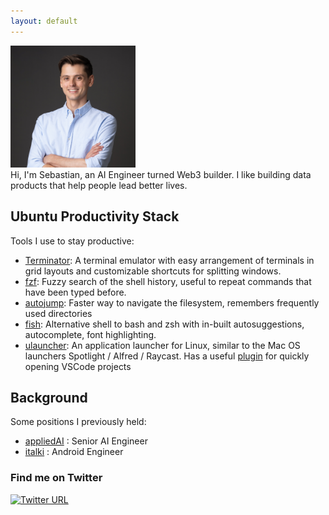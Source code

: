 ```yaml
---
layout: default
---
```


<img src="assets/sebastian.jpg" width="200"/>

<br>
Hi, I'm Sebastian, an AI Engineer turned Web3 builder. I like building data products that help people lead better lives.

<br>

## Ubuntu Productivity Stack

Tools I use to stay productive:
* [Terminator](https://terminator-gtk3.readthedocs.io/en/latest/): A terminal emulator with easy arrangement of terminals in grid layouts and customizable shortcuts for splitting windows.
* [fzf](https://github.com/junegunn/fzf): Fuzzy search of the shell history, useful to repeat commands that have been typed before.
* [autojump](https://github.com/wting/autojump): Faster way to navigate the filesystem, remembers frequently used directories
* [fish](https://fishshell.com/): Alternative shell to bash and zsh with in-built autosuggestions, autocomplete, font highlighting. 
* [ulauncher](https://ulauncher.io/): An application launcher for Linux, similar to the Mac OS launchers Spotlight / Alfred / Raycast. Has a useful [plugin](https://ext.ulauncher.io/-/github-plibither8-ulauncher-vscode-recent) for quickly opening VSCode projects


## Background

Some positions I previously held:

* [appliedAI](https://www.appliedai.de/)          : Senior AI Engineer
* [italki](https://www.italki.com/en)             : Android Engineer

### Find me on Twitter
[![Twitter URL](https://img.shields.io/twitter/url/https/twitter.com/bukotsunikki.svg?style=social&label=@sebastian_wag)](https://twitter.com/sebastian_wag)
